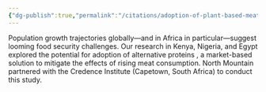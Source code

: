 ```yaml
---
{"dg-publish":true,"permalink":"/citations/adoption-of-plant-based-meat-in-kenya-nigeria-and-egypt-north-mountain-consulting-group/","created":"2025-10-22T12:05:11.246+01:00","updated":"2025-10-22T12:05:11.404+01:00"}
---
```


Population growth trajectories globally—and in Africa in particular—suggest looming food security challenges. Our research in  Kenya, Nigeria, and Egypt explored the potential for  adoption of alternative proteins ,  a market-based solution to mitigate the effects of rising meat consumption.  North Mountain partnered with the Credence Institute (Capetown, South Africa) to conduct this study.